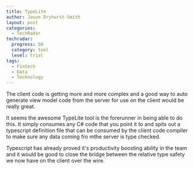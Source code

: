 ```yaml
---
title: TypeLite
author: Jason Dryhurst-Smith
layout: post
categories:
  - TechRadar
techradar:
  progress: 50
  category: tool
  level: trial
tags:
  - Fintech
  - Data
  - Technology
---
```


The client code is getting more and more complex and a good way to auto generate view model code from the server for use on the client would be really great.

It seems the awesome TypeLite tool is the forerunner in being able to do this. It simply consumes any C# code that you point it to and spits out a typescript definition file that can be consumed by the client code compiler to make sure any data coming fro mthe server is type checked. 

Typescript has already proved it's productivity boosting ability in the team and it would be good to close the bridge between the relative type safety we now have on the client over the wire.
